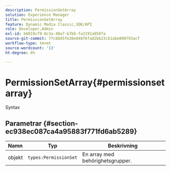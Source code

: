 ```yaml
---
description: PermissionSetArray
solution: Experience Manager
title: PermissionSetArray
feature: Dynamic Media Classic,SDK/API
role: Developer,Admin
exl-id: b6019cf9-8c3a-48a7-b7bb-fa2191a958fa
source-git-commit: 77c88d5fe20e048f6fad2bb23cb1abe090793acf
workflow-type: tm+mt
source-wordcount: '13'
ht-degree: 0%

---
```


# PermissionSetArray{#permissionsetarray}

Syntax

## Parametrar {#section-ec938ec087ca4a95883f771fd6ab5289}

| Namn | Typ | Beskrivning |
|---|---|---|
| objekt | `types:PermissionSet` | En array med behörighetsgrupper. |
